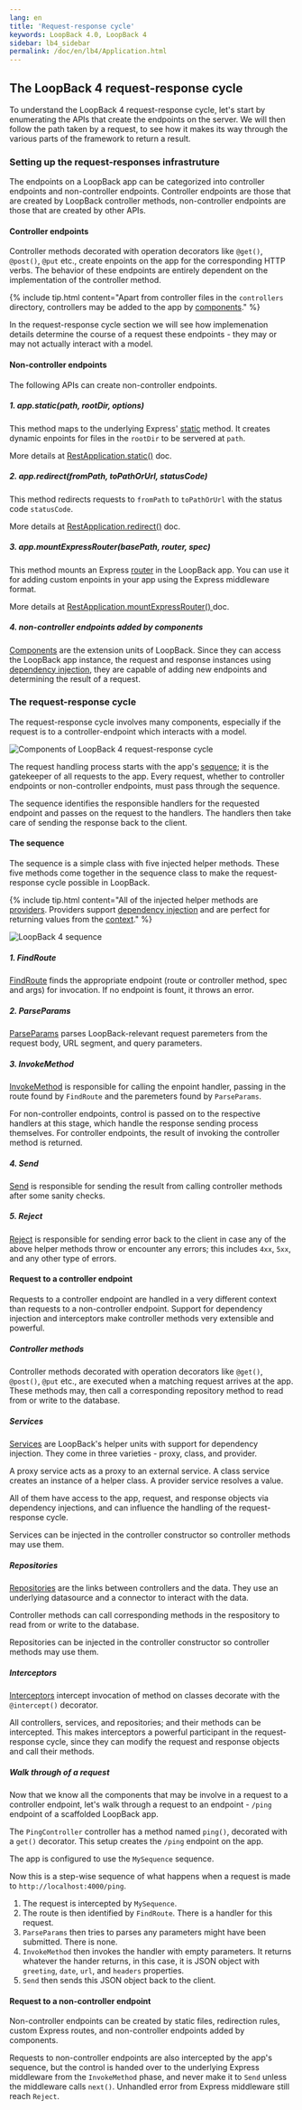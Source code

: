 ```yaml
---
lang: en
title: 'Request-response cycle'
keywords: LoopBack 4.0, LoopBack 4
sidebar: lb4_sidebar
permalink: /doc/en/lb4/Application.html
---
```


## The LoopBack 4 request-response cycle

To understand the LoopBack 4 request-response cycle, let's start by enumerating
the APIs that create the endpoints on the server. We will then follow the path
taken by a request, to see how it makes its way through the various parts of the
framework to return a result.

### Setting up the request-responses infrastruture

The endpoints on a LoopBack app can be categorized into controller endpoints and
non-controller endpoints. Controller endpoints are those that are created by
LoopBack controller methods, non-controller endpoints are those that are created
by other APIs.

#### Controller endpoints

Controller methods decorated with operation decorators like `@get()`, `@post()`,
`@put` etc., create enpoints on the app for the corresponding HTTP verbs. The
behavior of these endpoints are entirely dependent on the implementation of the
controller method.

{% include tip.html content="Apart from controller files in the `controllers` directory,
controllers may be added to the app by [components](https://loopback.io/doc/en/lb4/Components.html)." %}

In the request-response cycle section we will see how implemenation details
determine the course of a request these endpoints - they may or may not actually
interact with a model.

#### Non-controller endpoints

The following APIs can create non-controller endpoints.

##### 1. app.static(path, rootDir, options)

This method maps to the underlying Express' [static](https://expressjs.com/en/4x/api.html#express.static)
method. It creates dynamic enpoints for files in the `rootDir` to be servered
at `path`.

More details at [RestApplication.static()](https://loopback.io/doc/en/lb4/apidocs.rest.restapplication.static.html)
doc.

##### 2. app.redirect(fromPath, toPathOrUrl, statusCode)

This method redirects requests to `fromPath` to `toPathOrUrl` with the status
code `statusCode`.

More details at [RestApplication.redirect()](https://loopback.io/doc/en/lb4/apidocs.rest.restapplication.redirect.html)
doc.

##### 3. app.mountExpressRouter(basePath, router, spec)

This method mounts an Express [router](https://expressjs.com/en/4x/api.html#router)
in the LoopBack app. You can use it for adding custom enpoints in your app using
the Express middleware format.

More details at [RestApplication.mountExpressRouter()
](https://loopback.io/doc/en/lb4/apidocs.rest.restapplication.mountexpressrouter.html) doc.

##### 4. non-controller endpoints added by components

[Components](https://loopback.io/doc/en/lb4/Components.html) are the extension
units of LoopBack. Since they can access the LoopBack app instance, the request
and response instances using [dependency injection](https://loopback.io/doc/en/lb4/Dependency-injection.html),
they are capable of adding new endpoints and determining the result of a request.

### The request-response cycle

The request-response cycle involves many components, especially if the request
is to a controller-endpoint which interacts with a model.

![Components of LoopBack 4 request-response cycle](./imgs/req-res-high-level.png)

The request handling process starts with the app's [sequence](https://loopback.io/doc/en/lb4/Sequence.html);
it is the gatekeeper of all requests to the app. Every request, whether to
controller endpoints or non-controller endpoints, must pass through the sequence.

The sequence identifies the responsible handlers for the requested endpoint and
passes on the request to the handlers. The handlers then take care of sending
the response back to the client.

#### The sequence

The sequence is a simple class with five injected helper methods. These five
methods come together in the sequence class to make the request-response cycle
possible in LoopBack.

{% include tip.html content="All of the injected helper methods are [providers](https://loopback.io/doc/en/lb4/Creating-components.html#providers).
Providers support [dependency injection](https://loopback.io/doc/en/lb4/Binding.html#a-provider)
and are perfect for returning values from the [context](https://loopback.io/doc/en/lb4/Context.html)." %}

![LoopBack 4 sequence](./imgs/sequence-details.png)

##### 1. FindRoute

[FindRoute](https://loopback.io/doc/en/lb4/apidocs.rest.findrouteprovider.html) finds the
appropriate endpoint (route or controller method, spec and args) for invocation.
If no endpoint is fount, it throws an error.

##### 2. ParseParams

[ParseParams](https://loopback.io/doc/en/lb4/apidocs.rest.parseparamsprovider.html)
parses LoopBack-relevant request paremeters from the request body, URL segment,
and query parameters.

##### 3. InvokeMethod

[InvokeMethod](https://loopback.io/doc/en/lb4/apidocs.rest.invokemethodprovider.html)
is responsible for calling the enpoint handler, passing in the route found by
`FindRoute` and the paremeters found by `ParseParams`.

For non-controller endpoints, control is passed on to the respective handlers at
this stage, which handle the response sending process themselves. For controller
endpoints, the result of invoking the controller method is returned.

##### 4. Send

[Send](https://loopback.io/doc/en/lb4/apidocs.rest.sendprovider.html) is
responsible for sending the result from calling controller methods after some
sanity checks.

##### 5. Reject

[Reject](https://loopback.io/doc/en/lb4/apidocs.rest.rejectprovider.html) is
responsible for sending error back to the client in case any of the above helper
methods throw or encounter any errors; this includes `4xx`, `5xx`, and any
other type of errors.

#### Request to a controller endpoint

Requests to a controller endpoint are handled in a very different context than
requests to a non-controller endpoint. Support for dependency injection and
interceptors make controller methods very extensible and powerful.

##### Controller methods

Controller methods decorated with operation decorators like `@get()`, `@post()`,
`@put` etc., are executed when a matching request arrives at the app. These
methods may, then call a corresponding repository method to read from or write
to the database.

##### Services

[Services](https://loopback.io/doc/en/lb4/Services.html) are LoopBack's helper
units with support for dependency injection. They come in three varieties -
proxy, class, and provider.

A proxy service acts as a proxy to an external service. A class service creates
an instance of a helper class. A provider service resolves a value.

All of them have access to the app, request, and response objects via dependency
injections, and can influence the handling of the request-response cycle.

Services can be injected in the controller constructor so controller methods may
use them.

##### Repositories

[Repositories](https://loopback.io/doc/en/lb4/Repositories.html) are the links
between controllers and the data. They use an underlying datasource and
a connector to interact with the data.

Controller methods can call corresponding methods in the respository to read
from or write to the database.

Repositories can be injected in the controller constructor so controller methods
may use them.

##### Interceptors

[Interceptors](https://loopback.io/doc/en/lb4/Interceptors.html) intercept
invocation of method on classes decorate with the `@intercept()` decorator.

All controllers, services, and repositories; and their methods can be intercepted.
This makes interceptors a powerful participant in the request-response cycle,
since they can modify the request and response objects and call their methods.

##### Walk through of a request

Now that we know all the components that may be involve in a request to a
controller endpoint, let's walk through a request to an endpoint - `/ping`
endpoint of a scaffolded LoopBack app.

The `PingController` controller has a method named `ping()`, decorated with a
`get()` decorator. This setup creates the `/ping` endpoint on the app.

The app is configured to use the `MySequence` sequence.

Now this is a step-wise sequence of what happens when a request is made to
`http://localhost:4000/ping`.

1. The request is intercepted by `MySequence`.
2. The route is then identified by `FindRoute`. There is a handler for this request.
3. `ParseParams` then tries to parses any parameters might have been submitted.
There is none.
4. `InvokeMethod` then invokes the handler with empty parameters. It returns
whatever the hander returns, in this case, it is JSON object with `greeting`,
`date`, `url`, and `headers` properties.
5. `Send` then sends this JSON object back to the client.

#### Request to a non-controller endpoint

Non-controller endpoints can be created by static files, redirection rules,
custom Express routes, and non-controller endpoints added by components.

Requests to non-controller endpoints are also intercepted by the app's sequence,
but the control is handed over to the underlying Express middleware from the
`InvokeMethod` phase, and never make it to `Send` unless the middleware calls
`next()`. Unhandled error from Express middleware still reach `Reject`.
